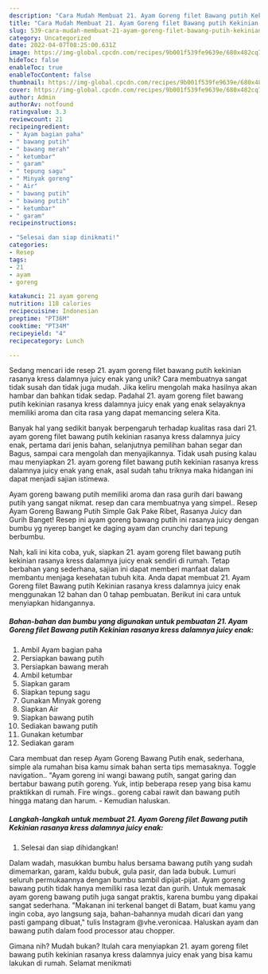 ```yaml
---
description: "Cara Mudah Membuat 21. Ayam Goreng filet Bawang putih Kekinian rasanya kress dalamnya juicy enak yang Enak"
title: "Cara Mudah Membuat 21. Ayam Goreng filet Bawang putih Kekinian rasanya kress dalamnya juicy enak yang Enak"
slug: 539-cara-mudah-membuat-21-ayam-goreng-filet-bawang-putih-kekinian-rasanya-kress-dalamnya-juicy-enak-yang-enak
category: Uncategorized
date: 2022-04-07T08:25:00.631Z
image: https://img-global.cpcdn.com/recipes/9b001f539fe9639e/680x482cq70/21-ayam-goreng-filet-bawang-putih-kekinian-rasanya-kress-dalamnya-juicy-enak-foto-resep-utama.jpg
hideToc: false
enableToc: true
enableTocContent: false
thumbnail: https://img-global.cpcdn.com/recipes/9b001f539fe9639e/680x482cq70/21-ayam-goreng-filet-bawang-putih-kekinian-rasanya-kress-dalamnya-juicy-enak-foto-resep-utama.jpg
cover: https://img-global.cpcdn.com/recipes/9b001f539fe9639e/680x482cq70/21-ayam-goreng-filet-bawang-putih-kekinian-rasanya-kress-dalamnya-juicy-enak-foto-resep-utama.jpg
author: Admin
authorAv: notfound
ratingvalue: 3.3
reviewcount: 21
recipeingredient:
- " Ayam bagian paha"
- " bawang putih"
- " bawang merah"
- " ketumbar"
- " garam"
- " tepung sagu"
- " Minyak goreng"
- " Air"
- " bawang putih"
- " bawang putih"
- " ketumbar"
- " garam"
recipeinstructions:

- "Selesai dan siap dinikmati!"
categories:
- Resep
tags:
- 21
- ayam
- goreng

katakunci: 21 ayam goreng 
nutrition: 118 calories
recipecuisine: Indonesian
preptime: "PT36M"
cooktime: "PT34M"
recipeyield: "4"
recipecategory: Lunch

---
```





Sedang mencari ide resep 21. ayam goreng filet bawang putih kekinian rasanya kress dalamnya juicy enak yang unik? Cara membuatnya sangat tidak susah dan tidak juga mudah. Jika keliru mengolah maka hasilnya akan hambar dan bahkan tidak sedap. Padahal 21. ayam goreng filet bawang putih kekinian rasanya kress dalamnya juicy enak yang enak selayaknya memiliki aroma dan cita rasa yang dapat memancing selera Kita.





Banyak hal yang sedikit banyak berpengaruh terhadap kualitas rasa dari 21. ayam goreng filet bawang putih kekinian rasanya kress dalamnya juicy enak, pertama dari jenis bahan, selanjutnya pemilihan bahan segar dan Bagus, sampai cara mengolah dan menyajikannya. Tidak usah pusing kalau mau menyiapkan 21. ayam goreng filet bawang putih kekinian rasanya kress dalamnya juicy enak yang enak,      asal sudah tahu triknya maka hidangan ini dapat menjadi sajian istimewa.














Ayam goreng bawang putih memiliki aroma dan rasa gurih dari bawang putih yang sangat nikmat. resep dan cara membuatnya yang simpel.. Resep Ayam Goreng Bawang Putih Simple Gak Pake Ribet, Rasanya Juicy dan Gurih Banget! Resep ini ayam goreng bawang putih ini rasanya juicy dengan bumbu yg nyerep banget ke daging ayam dan crunchy dari tepung berbumbu.






Nah, kali ini kita coba, yuk, siapkan 21. ayam goreng filet bawang putih kekinian rasanya kress dalamnya juicy enak sendiri di rumah. Tetap berbahan yang sederhana, sajian ini dapat memberi manfaat dalam membantu menjaga kesehatan tubuh kita. Anda dapat membuat 21. Ayam Goreng filet Bawang putih Kekinian rasanya kress dalamnya juicy enak menggunakan 12 bahan dan 0 tahap pembuatan. Berikut ini cara untuk menyiapkan hidangannya.

<!--inarticleads1-->

##### Bahan-bahan dan bumbu yang digunakan untuk pembuatan 21. Ayam Goreng filet Bawang putih Kekinian rasanya kress dalamnya juicy enak:

1. Ambil  Ayam bagian paha
1. Persiapkan  bawang putih
1. Persiapkan  bawang merah
1. Ambil  ketumbar
1. Siapkan  garam
1. Siapkan  tepung sagu
1. Gunakan  Minyak goreng
1. Siapkan  Air
1. Siapkan  bawang putih
1. Sediakan  bawang putih
1. Gunakan  ketumbar
1. Sediakan  garam


Cara membuat dan resep Ayam Goreng Bawang Putih enak, sederhana, simple ala rumahan bisa kamu simak bahan serta tips memasaknya. Toggle navigation.. &#34;Ayam goreng ini wangi bawang putih, sangat garing dan bertabur bawang putih goreng. Yuk, intip beberapa resep yang bisa kamu praktikkan di rumah. Fire wings.. goreng cabai rawit dan bawang putih hingga matang dan harum. - Kemudian haluskan. 

<!--inarticleads2-->

##### Langkah-langkah untuk membuat 21. Ayam Goreng filet Bawang putih Kekinian rasanya kress dalamnya juicy enak:


1. Selesai dan siap dihidangkan!

Dalam wadah, masukkan bumbu halus bersama bawang putih yang sudah dimemarkan, garam, kaldu bubuk, gula pasir, dan lada bubuk. Lumuri seluruh permukaannya dengan bumbu sambil dipijat-pijat. Ayam goreng bawang putih tidak hanya memiliki rasa lezat dan gurih. Untuk memasak ayam goreng bawang putih juga sangat praktis, karena bumbu yang dipakai sangat sederhana. &#34;Makanan ini terkenal banget di Batam, buat kamu yang ingin coba, ayo langsung saja, bahan-bahannya mudah dicari dan yang pasti gampang dibuat,&#34; tulis Instagram @vhe.veronicaa. Haluskan ayam dan bawang putih dalam food processor atau chopper. 

Gimana nih? Mudah bukan? Itulah cara menyiapkan 21. ayam goreng filet bawang putih kekinian rasanya kress dalamnya juicy enak yang bisa kamu lakukan di rumah. Selamat menikmati
